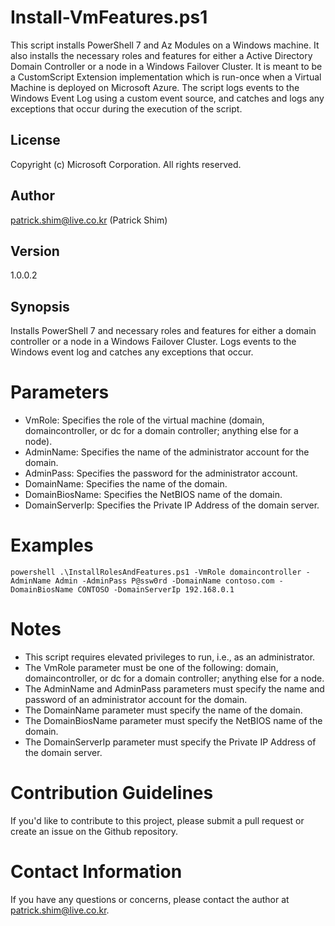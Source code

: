 # Install-VmFeatures.ps1

This script installs PowerShell 7 and Az Modules on a Windows machine. It also installs the necessary roles and features for either a Active Directory Domain Controller or a node in a Windows Failover Cluster.  It is meant to be a CustomScript Extension implementation which is run-once when a Virtual Machine is deployed on Microsoft Azure.  The script logs events to the Windows Event Log using a custom event source, and catches and logs any exceptions that occur during the execution of the script.

## License
Copyright (c) Microsoft Corporation. All rights reserved.

## Author
patrick.shim@live.co.kr (Patrick Shim)

## Version
1.0.0.2

## Synopsis
Installs PowerShell 7 and necessary roles and features for either a domain controller or a node in a Windows Failover Cluster. Logs events to the Windows event log and catches any exceptions that occur.

# Parameters
- VmRole: Specifies the role of the virtual machine (domain, domaincontroller, or dc for a domain controller; anything else for a node).
- AdminName: Specifies the name of the administrator account for the domain.
- AdminPass: Specifies the password for the administrator account.
- DomainName: Specifies the name of the domain.
- DomainBiosName: Specifies the NetBIOS name of the domain.
- DomainServerIp: Specifies the Private IP Address of the domain server.

# Examples
```powershell .\InstallRolesAndFeatures.ps1 -VmRole domaincontroller -AdminName Admin -AdminPass P@ssw0rd -DomainName contoso.com -DomainBiosName CONTOSO -DomainServerIp 192.168.0.1```

# Notes
- This script requires elevated privileges to run, i.e., as an administrator.
- The VmRole parameter must be one of the following: domain, domaincontroller, or dc for a domain controller; anything else for a node.
- The AdminName and AdminPass parameters must specify the name and password of an administrator account for the domain.
- The DomainName parameter must specify the name of the domain.
- The DomainBiosName parameter must specify the NetBIOS name of the domain.
- The DomainServerIp parameter must specify the Private IP Address of the domain server.

# Contribution Guidelines
If you'd like to contribute to this project, please submit a pull request or create an issue on the Github repository.

# Contact Information
If you have any questions or concerns, please contact the author at patrick.shim@live.co.kr.
